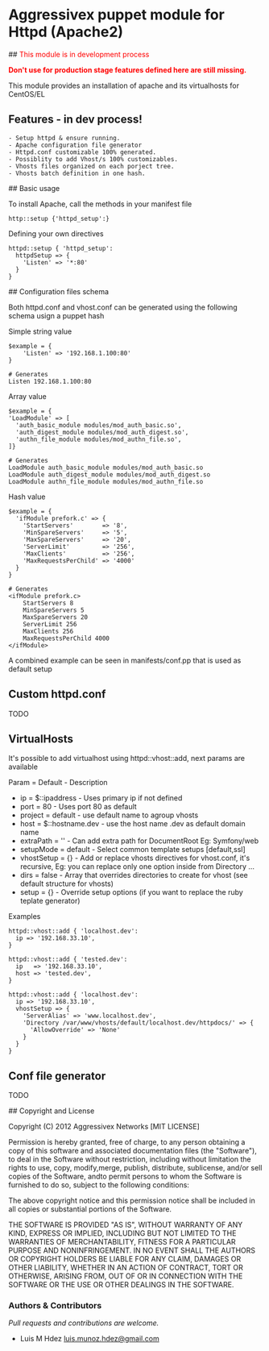 # Aggressivex puppet module for Httpd (Apache2)

## <span style="color:red">This module is in development process </span>

<span style="color:red">**Don't use for production stage features defined here 
are still missing.**</span>

This module provides an installation of apache and its virtualhosts for CentOS/EL

## Features - in dev process!
    
    - Setup httpd & ensure running.
    - Apache configuration file generator
    - Httpd.conf customizable 100% generated.
    - Possiblity to add Vhost/s 100% customizables.
    - Vhosts files organized on each porject tree.
    - Vhosts batch definition in one hash.

## Basic usage

To install Apache, call the methods in your manifest file

    http::setup {'httpd_setup':}

Defining your own directives

    httpd::setup { 'httpd_setup':
      httpdSetup => {
        'Listen' => '*:80'
      }
    }

## Configuration files schema

Both httpd.conf and vhost.conf can be generated using the following schema usign
a puppet hash

Simple string value

    $example = {
        'Listen' => '192.168.1.100:80'
    }

    # Generates
    Listen 192.168.1.100:80

Array value

    $example = {
    'LoadModule' => [
      'auth_basic_module modules/mod_auth_basic.so',
      'auth_digest_module modules/mod_auth_digest.so',
      'authn_file_module modules/mod_authn_file.so',
    ]}

    # Generates
    LoadModule auth_basic_module modules/mod_auth_basic.so
    LoadModule auth_digest_module modules/mod_auth_digest.so
    LoadModule authn_file_module modules/mod_authn_file.so

Hash value

    $example = {
      'ifModule prefork.c' => {
        'StartServers'        => '8',
        'MinSpareServers'     => '5',
        'MaxSpareServers'     => '20',
        'ServerLimit'         => '256',
        'MaxClients'          => '256',
        'MaxRequestsPerChild' => '4000'
      }
    }

    # Generates
    <ifModule prefork.c>
        StartServers 8
        MinSpareServers 5
        MaxSpareServers 20
        ServerLimit 256
        MaxClients 256
        MaxRequestsPerChild 4000
    </ifModule>

A combined example can be seen in manifests/conf.pp that is used as default setup

## Custom httpd.conf
TODO

## VirtualHosts

It's possible to add virtualhost using httpd::vhost::add, next params are
available

Param = Default - Description

- ip         = $::ipaddress - Uses primary ip if not defined
- port       = 80 - Uses port 80 as default
- project    = default - use default name to agroup vhosts
- host       = $::hostname.dev - use the host name .dev as default domain name
- extraPath  = '' - Can add extra path for DocumentRoot Eg: Symfony/web
- setupMode  = default - Select common template setups [default,ssl]
- vhostSetup = {} - Add or replace vhosts directives for vhost.conf, it's 
recursive, Eg: you can replace only one option inside from Directory …
- dirs       = false - Array that overrides directories to create for vhost (see
    default structure for vhosts)
- setup      = {} - Override setup options (if you want to replace the
    ruby teplate generator)

Examples

    httpd::vhost::add { 'localhost.dev':
      ip => '192.168.33.10',
    }

    httpd::vhost::add { 'tested.dev':
      ip   => '192.168.33.10',
      host => 'tested.dev',
    }

    httpd::vhost::add { 'localhost.dev':
      ip => '192.168.33.10',
      vhostSetup => {
        'ServerAlias' => 'www.localhost.dev',
        'Directory /var/www/vhosts/default/localhost.dev/httpdocs/' => {
          'AllowOverride' => 'None'
        }
      }
    }

## Conf file generator
TODO

## Copyright and License

Copyright (C) 2012 Aggressivex Networks [MIT LICENSE]

Permission is hereby granted, free of charge, to any person obtaining a copy of 
this software and associated documentation files (the "Software"), to deal in 
the Software without restriction, including without limitation the rights to 
use, copy, modify,merge, publish, distribute, sublicense, and/or sell copies of 
the Software, andto permit persons to whom the Software is furnished to do so, 
subject to the following conditions:

The above copyright notice and this permission notice shall be included in all 
copies or substantial portions of the Software.

THE SOFTWARE IS PROVIDED "AS IS", WITHOUT WARRANTY OF ANY KIND, EXPRESS OR 
IMPLIED, INCLUDING BUT NOT LIMITED TO THE WARRANTIES OF MERCHANTABILITY, FITNESS
FOR A PARTICULAR PURPOSE AND NONINFRINGEMENT. IN NO EVENT SHALL THE AUTHORS OR 
COPYRIGHT HOLDERS BE LIABLE FOR ANY CLAIM, DAMAGES OR OTHER LIABILITY, WHETHER 
IN AN ACTION OF CONTRACT, TORT OR OTHERWISE, ARISING FROM, OUT OF OR IN 
CONNECTION WITH THE SOFTWARE OR THE USE OR OTHER DEALINGS IN THE SOFTWARE.

### Authors & Contributors

*Pull requests and contributions are welcome.*

- Luis M Hdez <luis.munoz.hdez@gmail.com>

